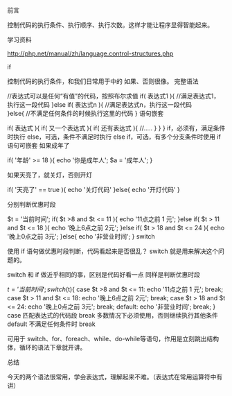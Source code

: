前言

控制代码的执行条件、执行顺序、执行次数。这样才能让程序显得智能起来。

学习资料

http://php.net/manual/zh/language.control-structures.php

if

控制代码的执行条件，和我们日常用于中的 如果、否则很像。
完整语法

//表达式可以是任何“有值”的代码，按照布尔求值
if( 表达式1 ){
    //满足表达式1，执行这一段代码
}else if( 表达式n ){
    //满足表达式n，执行这一段代码   
}else{
    //不满足任何条件的时候执行这里的代码
}
语句嵌套

if( 表达式 ){
    if( 又一个表达式 ){
        if( 还有表达式 ){
            //.....
        }
    }
}
if，必须有，满足条件时执行
else，可选，条件不满足时执行
else if，可选，有多个分支条件时使用
if 语句可嵌套
如果成年了

if( '年龄' >= 18 ){
    echo '你是成年人';
    $a = '成年人';
}

如果天亮了，就关灯，否则开灯

if( '天亮了' == true ){
    echo '关灯代码'
}else{
    echo '开灯代码'
}

分别判断优惠时段

$t = '当前时间';
if( $t >8 and $t <= 11 ){
    echo '11点之前 1 元';
}else if( $t > 11 and $t <= 18 ){
    echo '晚上6点之前 2元';
}else if( $t > 18 and $t <= 24 ){
    echo '晚上0点之前 3元';
}else{
    echo '非营业时间';
}
switch

使用 if 语句做优惠时段判断，代码看起来是否很乱？ switch 就是用来解决这个问题的。

switch 和 if 做近乎相同的事，区别是代码好看一点
同样是判断优惠时段

$t = '当前时间';
switch($t){
    case $t >8 and $t <= 11:
        echo '11点之前 1 元';
        break;
    case $t > 11 and $t <= 18:
        echo '晚上6点之前 2元';
        break;
    case $t > 18 and $t <= 24:
        echo '晚上0点之前 3元';
        break;
    default:
        echo '非营业时间';
        break;
}
case 匹配表达式的代码段
break 多数情况下必须使用，否则继续执行其他条件
default 不满足任何条件时
break

可用于 switch、for、foreach、while、do-while等语句，作用是立刻跳出结构体，循环的语法下章就开讲。

总结

今天的两个语法很常用，学会表达式，理解起来不难。（表达式在常用运算符中有讲）
